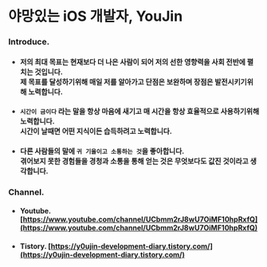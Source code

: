 
# 야망있는 iOS 개발자, YouJin

### Introduce.
- #### 저의 최대 목표는 현재보다 더 나은 사람이 되어 저의 선한 영향력을 사회 전반에 펼치는 것입니다. <br>제 목표를 달성하기위해 매일 저를 알아가고 단점은 보완하며 장점은 발전시키기위해 노력합니다.

- #### ```시간이 금이다``` 라는 말을 항상 마음에 새기고 매 시간을 항상 효율적으로 사용하기위해 노력합니다. <br>시간이 날때면 어떤 지식이든 습득하려고 노력합니다.

- #### 다른 사람들의 말에 ```귀 기울이고 소통하는 것```을 좋아합니다. <br>겪어보지 못한 경험들을 경청과 소통을 통해 얻는 것은 무엇보다도 값진 것이라고 생각합니다.

### Channel.
- #### Youtube. **[https://www.youtube.com/channel/UCbmm2rJ8wU7OiMF10hpRxfQ](https://www.youtube.com/channel/UCbmm2rJ8wU7OiMF10hpRxfQ)**
- #### Tistory. **[https://y0ujin-development-diary.tistory.com/](https://y0ujin-development-diary.tistory.com/)**
